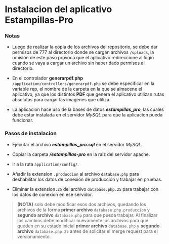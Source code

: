 Instalacion del aplicativo Estampillas-Pro
=========


### Notas

- Luego de realizar la copia de los archivos del repositorio, se debe dar permisos de 777 al directorio donde se cargan archivos ```/uploads```, la omisión de este paso provoca que el aplicativo redireccione al login cuando se vaya a cargar un archivo sin haber dado permisos al directorio.

- En el controlador **generarpdf.php**  ```/application/controllers/generarpdf.php``` se debe especificar en la variable rep, el nombre de la carpeta en la que se almacene el aplicativo, ya que los distintos **PDF** que genera el aplicativo utilizan rutas absolutas para cargar las imagenes que utiliza. 

- La aplicacion hace uso de la bases de datos ***estampillas_pro***, las cuales debe estar instalada en el servidor *MySQL* para que la aplicacion pueda funcionar.


### Pasos de instalacion


- Ejecutar el archivo ***estampillas_pro.sql*** en el servidor *MySQL*.
- Copiar la carpeta ***/estampillas-pro*** en la raiz del servidor apache.


- Ir a la ruta ```application/config/```.
- Añadir la extension ```.produccion``` al archivo ```database.php``` para deshabilitar los datos de conexión de producción y trabajar en pruebas.
- Eliminar la extension```.25``` del archivo ```database.php.25``` para trabajar con los datos de conexion en ese servidor.

> **(NOTA)** solo debe modificar esos dos archivos, quedando los archivos de la forma **primer archivo** ```database.php.produccion``` y  **segundo archivo** ```database.php``` para que pueda trabajar. Al finalizar los cambios debe modificar nuevamente los archivos para que queden en su estado inicial **primer archivo** ```database.php``` y  **segundo archivo** ```database.php.25``` antes de solicitar el merge request para el versionamiento.

